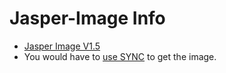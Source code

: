 # Jasper-Image Info

* [Jasper Image V1.5](v1.5/README.md)
* You would have to [use SYNC](../../how/Using-SYNC-to-get-the-Image.md) to get the image.

